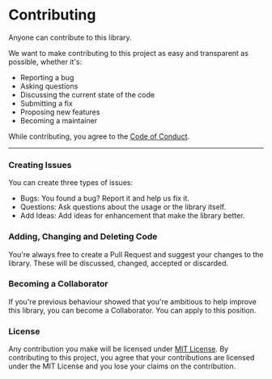# Contributing

Anyone can contribute to this library. 

We want to make contributing to this project as easy and transparent as possible, whether it's:

- Reporting a bug
- Asking questions
- Discussing the current state of the code
- Submitting a fix
- Proposing new features
- Becoming a maintainer

While contributing, you agree to the [Code of Conduct](https://github.com/fuggerjaki61/Search2SQL/blob/master/CODE_OF_CONDUCT.md).

---

### Creating Issues
You can create three types of issues:

 - Bugs: You found a bug? Report it and help us fix it.
 - Questions: Ask questions about the usage or the library itself.
 - Add Ideas: Add ideas for enhancement that make the library better.
 
### Adding, Changing and Deleting Code
You're always free to create a Pull Request and suggest your changes to the library. These will be discussed, changed, accepted or discarded.

### Becoming a Collaborator
If you're previous behaviour showed that you're ambitious to help improve this library, you can become a Collaborator. You can apply to this position.

### License
Any contribution you make will be licensed under [MIT License](https://github.com/fuggerjaki61/Search2SQL/blob/master/LICENSE). By contributing to this project, you
agree that your contributions are licensed under the MIT License and you lose your claims on the contribution.
